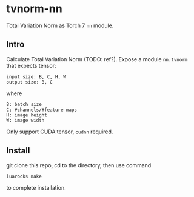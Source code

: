 # tvnorm-nn
Total Variation Norm as Torch 7 `nn` module. 

## Intro
Calculate Total Variation Norm (TODO: ref?). Expose a module `nn.tvnorm` that expects tensor:
```
input size: B, C, H, W
output size: B, C
```
where
```
B: batch size
C: #channels/#feature maps
H: image height
W: image width
```

Only support CUDA tensor, `cudnn` required.

## Install
git clone this repo, cd to the directory, then use command
```
luarocks make
```
to complete installation.
